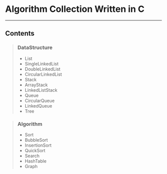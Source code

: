 # Algorithm Collection Written in C
---
## Contents

> ### DataStructure
>* List
>  * SingleLinkedList
>  * DoubleLinkedList
>  * CircularLinkedList
>* Stack
>  * ArrayStack
>  * LinkedListStack
>* Queue
>  * CircularQueue
>  * LinkedQueue
>* Tree

> ### Algorithm
>* Sort
>  * BubbleSort
>  * InsertionSort
>  * QuickSort
>* Search
>* HashTable
>* Graph
